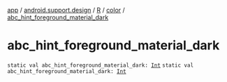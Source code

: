 [app](../../../index.md) / [android.support.design](../../index.md) / [R](../index.md) / [color](index.md) / [abc_hint_foreground_material_dark](.)

# abc_hint_foreground_material_dark

`static val abc_hint_foreground_material_dark: `[`Int`](https://kotlinlang.org/api/latest/jvm/stdlib/kotlin/-int/index.html)
`static val abc_hint_foreground_material_dark: `[`Int`](https://kotlinlang.org/api/latest/jvm/stdlib/kotlin/-int/index.html)
